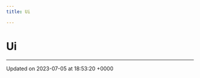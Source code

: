 ```yaml
---
title: Ui

---
```


# Ui








-------------------------------

Updated on 2023-07-05 at 18:53:20 +0000